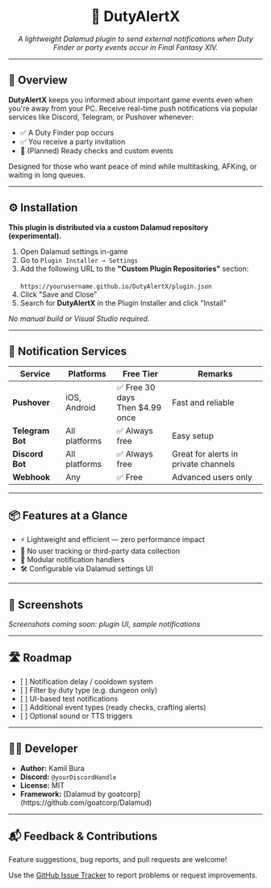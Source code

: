 <h1 align="center">🎯 DutyAlertX</h1>
<p align="center"><i>A lightweight Dalamud plugin to send external notifications when Duty Finder or party events occur in Final Fantasy XIV.</i></p>

<hr>

<h2>📌 Overview</h2>

<p>
<b>DutyAlertX</b> keeps you informed about important game events even when you're away from your PC. Receive real-time push notifications via popular services like Discord, Telegram, or Pushover whenever:
</p>

<ul>
  <li>✅ A Duty Finder pop occurs</li>
  <li>✅ You receive a party invitation</li>
  <li>🚧 (Planned) Ready checks and custom events</li>
</ul>

<p>
Designed for those who want peace of mind while multitasking, AFKing, or waiting in long queues.
</p>

<hr>

<h2>⚙️ Installation</h2>

<p><b>This plugin is distributed via a custom Dalamud repository (experimental).</b></p>

<ol>
  <li>Open Dalamud settings in-game</li>
  <li>Go to <code>Plugin Installer → Settings</code></li>
  <li>Add the following URL to the <b>"Custom Plugin Repositories"</b> section:
    <br><br>
    <code>https://yourusername.github.io/DutyAlertX/plugin.json</code>
  </li>
  <li>Click "Save and Close"</li>
  <li>Search for <b>DutyAlertX</b> in the Plugin Installer and click "Install"</li>
</ol>

<p><i>No manual build or Visual Studio required.</i></p>

<hr>

<h2>📲 Notification Services</h2>

<table>
  <thead>
    <tr>
      <th>Service</th>
      <th>Platforms</th>
      <th>Free Tier</th>
      <th>Remarks</th>
    </tr>
  </thead>
  <tbody>
    <tr>
      <td><b>Pushover</b></td>
      <td>iOS, Android</td>
      <td>✅ Free 30 days<br>Then $4.99 once</td>
      <td>Fast and reliable</td>
    </tr>
    <tr>
      <td><b>Telegram Bot</b></td>
      <td>All platforms</td>
      <td>✅ Always free</td>
      <td>Easy setup</td>
    </tr>
    <tr>
      <td><b>Discord Bot</b></td>
      <td>All platforms</td>
      <td>✅ Always free</td>
      <td>Great for alerts in private channels</td>
    </tr>
    <tr>
      <td><b>Webhook</b></td>
      <td>Any</td>
      <td>✅ Free</td>
      <td>Advanced users only</td>
    </tr>
  </tbody>
</table>

<hr>

<h2>📦 Features at a Glance</h2>

<ul>
  <li>⚡ Lightweight and efficient — zero performance impact</li>
  <li>🔐 No user tracking or third-party data collection</li>
  <li>🧩 Modular notification handlers</li>
  <li>🛠 Configurable via Dalamud settings UI</li>
</ul>

<hr>

<h2>📸 Screenshots</h2>

<p><i>Screenshots coming soon: plugin UI, sample notifications</i></p>

<hr>

<h2>🛣 Roadmap</h2>

<ul>
  <li>[ ] Notification delay / cooldown system</li>
  <li>[ ] Filter by duty type (e.g. dungeon only)</li>
  <li>[ ] UI-based test notifications</li>
  <li>[ ] Additional event types (ready checks, crafting alerts)</li>
  <li>[ ] Optional sound or TTS triggers</li>
</ul>

<hr>

<h2>👨‍💻 Developer</h2>

<ul>
  <li><b>Author:</b> Kamil Bura</li>
  <li><b>Discord:</b> <code>@yourDiscordHandle</code></li>
  <li><b>License:</b> MIT</li>
  <li><b>Framework:</b> [Dalamud by goatcorp](https://github.com/goatcorp/Dalamud)</li>
</ul>

<hr>

<h2>📬 Feedback & Contributions</h2>

<p>Feature suggestions, bug reports, and pull requests are welcome!</p>
<p>Use the <a href="https://github.com/yourusername/DutyAlertX/issues">GitHub Issue Tracker</a> to report problems or request improvements.</p>

